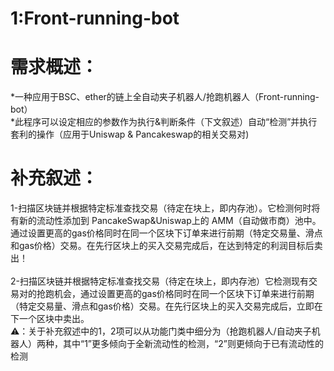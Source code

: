# 1:Front-running-bot
# 需求概述：
*一种应用于BSC、ether的链上全自动夹子机器人/抢跑机器人（Front-running-bot）</br>
*此程序可以设定相应的参数作为执行&判断条件（下文叙述）自动“检测”并执行套利的操作（应用于Uniswap & Pancakeswap的相关交易对)</br>
# 补充叙述：
1-扫描区块链并根据特定标准查找交易（待定在块上，即内存池）。它检测何时将有新的流动性添加到 PancakeSwap&Uniswap上的 AMM（自动做市商）池中。通过设置更高的gas价格同时在同一个区块下订单来进行前期（特定交易量、滑点和gas价格）交易。在先行区块上的买入交易完成后，在达到特定的利润目标后卖出！</br>
</br>
2-扫描区块链并根据特定标准查找交易（待定在块上，即内存池）它检测现有交易对的抢跑机会，通过设置更高的gas价格同时在同一个区块下订单来进行前期（特定交易量、滑点和gas价格）交易。在先行区块上的买入交易完成后，立即在下一个区块中卖出。</br>
⚠️：关于补充叙述中的1，2项可以从功能门类中细分为（抢跑机器人/自动夹子机器人）两种，其中“1”更多倾向于全新流动性的检测，“2”则更倾向于已有流动性的检测</br>
